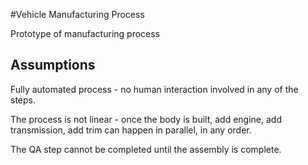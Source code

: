 #Vehicle Manufacturing Process

Prototype of manufacturing process

## Assumptions

Fully automated process - no human interaction involved in any of the steps.

The process is not linear - once the body is built, add engine, add transmission, add trim can happen in parallel, in any order.

The QA step cannot be completed until the assembly is complete. 